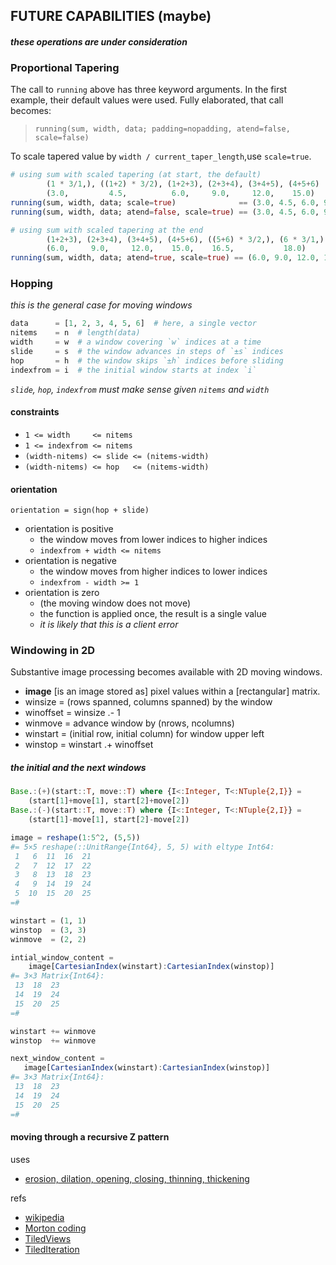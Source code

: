 ## __FUTURE CAPABILITIES (maybe)__

#### _these operations are under consideration_

### Proportional Tapering

The call to `running` above has three keyword arguments.  In the first example,
their default values were used.  Fully elaborated, that call becomes:
> `running(sum, width, data; padding=nopadding, atend=false, scale=false)`

To scale tapered value by `width / current_taper_length`,use `scale=true`.

``` julia
# using sum with scaled tapering (at start, the default)
        (1 * 3/1,), ((1+2) * 3/2), (1+2+3), (2+3+4), (3+4+5), (4+5+6)
        (3.0,         4.5,          6.0,     9.0,     12.0,    15.0)
running(sum, width, data; scale=true)              == (3.0, 4.5, 6.0, 9.0, 12.0, 15.0)
running(sum, width, data; atend=false, scale=true) == (3.0, 4.5, 6.0, 9.0, 12.0, 15.0)

# using sum with scaled tapering at the end
        (1+2+3), (2+3+4), (3+4+5), (4+5+6), ((5+6) * 3/2,), (6 * 3/1,)
        (6.0,     9.0,     12.0,    15.0,    16.5,           18.0)
running(sum, width, data; atend=true, scale=true) == (6.0, 9.0, 12.0, 15.0, 16.5, 18.0)
```

### Hopping

_this is the general case for moving windows_

``` julia
data      = [1, 2, 3, 4, 5, 6]  # here, a single vector
nitems    = n  # length(data)
width     = w  # a window covering `w` indices at a time
slide     = s  # the window advances in steps of `±s` indices
hop       = h  # the window skips `±h` indices before sliding
indexfrom = i  # the initial window starts at index `i`
```

_`slide`, `hop`, `indexfrom` must make sense given `nitems` and `width`_

#### constraints

- `1 <= width     <= nitems`
- `1 <= indexfrom <= nitems`
- `(width-nitems) <= slide <= (nitems-width)`
- `(width-nitems) <= hop   <= (nitems-width)`

#### orientation

`orientation = sign(hop + slide)`

- orientation is positive
  - the window moves from lower indices to higher indices
  - `indexfrom + width <= nitems`
- orientation is negative
  - the window moves from higher indices to lower indices
  - `indexfrom - width >= 1`
- orientation is zero
  - (the moving window does not move)
  - the function is applied once, the result is a single value
  - _it is likely that this is a client error_

###  Windowing in 2D

Substantive image processing becomes available with 2D moving windows.

- __image__ [is an image stored as] pixel values within a [rectangular] matrix.
- winsize = (rows spanned, columns spanned) by the window
- winoffset = winsize .- 1
- winmove = advance window by (nrows, ncolumns)
- winstart = (initial row, initial column) for window upper left
- winstop  = winstart .+ winoffset

##### _the initial and the next windows_

``` julia
Base.:(+)(start::T, move::T) where {I<:Integer, T<:NTuple{2,I}} =
    (start[1]+move[1], start[2]+move[2])
Base.:(-)(start::T, move::T) where {I<:Integer, T<:NTuple{2,I}} =
    (start[1]-move[1], start[2]-move[2])

image = reshape(1:5^2, (5,5))
#= 5×5 reshape(::UnitRange{Int64}, 5, 5) with eltype Int64:
 1   6  11  16  21
 2   7  12  17  22
 3   8  13  18  23
 4   9  14  19  24
 5  10  15  20  25
=#

winstart = (1, 1)
winstop  = (3, 3)
winmove  = (2, 2)

intial_window_content =
    image[CartesianIndex(winstart):CartesianIndex(winstop)]
#= 3×3 Matrix{Int64}:
 13  18  23
 14  19  24
 15  20  25
=#

winstart += winmove
winstop  += winmove

next_window_content =
   image[CartesianIndex(winstart):CartesianIndex(winstop)]
#= 3×3 Matrix{Int64}:
 13  18  23
 14  19  24
 15  20  25
=#
```

#### moving through a recursive Z pattern

uses
- [erosion, dilation, opening, closing, thinning, thickening](https://homepages.inf.ed.ac.uk/rbf/HIPR2/hitmiss.htm)

refs
- [wikipedia](https://en.wikipedia.org/wiki/Z-order_curve)
- [Morton coding](https://github.com/JaneliaSciComp/Morton.jl)
- [TiledViews](https://github.com/bionanoimaging/TiledViews.jl)
- [TiledIteration](https://github.com/JuliaArrays/TiledIteration.jl)
